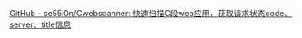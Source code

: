 [GitHub - se55i0n/Cwebscanner: 快速扫描C段web应用，获取请求状态code、server、title信息](https://github.com/se55i0n/Cwebscanner)
